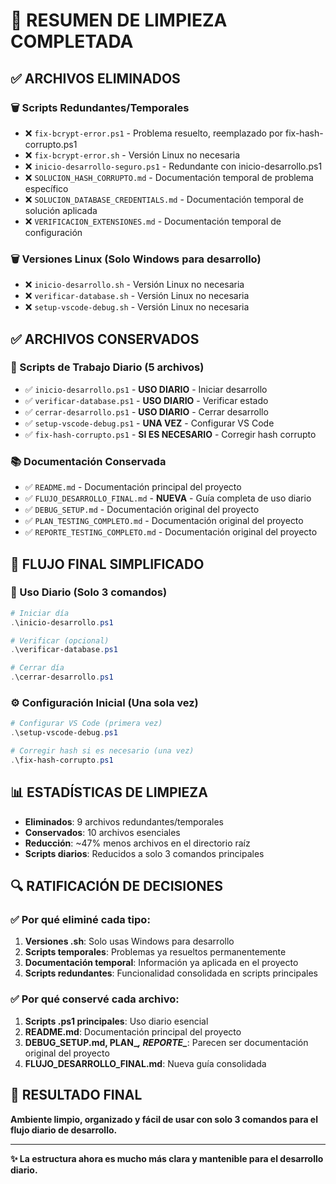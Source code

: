 # 🧹 RESUMEN DE LIMPIEZA COMPLETADA

## ✅ **ARCHIVOS ELIMINADOS**

### 🗑️ Scripts Redundantes/Temporales
- ❌ `fix-bcrypt-error.ps1` - Problema resuelto, reemplazado por fix-hash-corrupto.ps1
- ❌ `fix-bcrypt-error.sh` - Versión Linux no necesaria
- ❌ `inicio-desarrollo-seguro.ps1` - Redundante con inicio-desarrollo.ps1
- ❌ `SOLUCION_HASH_CORRUPTO.md` - Documentación temporal de problema específico
- ❌ `SOLUCION_DATABASE_CREDENTIALS.md` - Documentación temporal de solución aplicada
- ❌ `VERIFICACION_EXTENSIONES.md` - Documentación temporal de configuración

### 🗑️ Versiones Linux (Solo Windows para desarrollo)
- ❌ `inicio-desarrollo.sh` - Versión Linux no necesaria
- ❌ `verificar-database.sh` - Versión Linux no necesaria
- ❌ `setup-vscode-debug.sh` - Versión Linux no necesaria

## ✅ **ARCHIVOS CONSERVADOS**

### 🔧 Scripts de Trabajo Diario (5 archivos)
- ✅ `inicio-desarrollo.ps1` - **USO DIARIO** - Iniciar desarrollo
- ✅ `verificar-database.ps1` - **USO DIARIO** - Verificar estado
- ✅ `cerrar-desarrollo.ps1` - **USO DIARIO** - Cerrar desarrollo
- ✅ `setup-vscode-debug.ps1` - **UNA VEZ** - Configurar VS Code
- ✅ `fix-hash-corrupto.ps1` - **SI ES NECESARIO** - Corregir hash corrupto

### 📚 Documentación Conservada
- ✅ `README.md` - Documentación principal del proyecto
- ✅ `FLUJO_DESARROLLO_FINAL.md` - **NUEVA** - Guía completa de uso diario
- ✅ `DEBUG_SETUP.md` - Documentación original del proyecto
- ✅ `PLAN_TESTING_COMPLETO.md` - Documentación original del proyecto
- ✅ `REPORTE_TESTING_COMPLETO.md` - Documentación original del proyecto

## 🎯 **FLUJO FINAL SIMPLIFICADO**

### 📅 Uso Diario (Solo 3 comandos)
```powershell
# Iniciar día
.\inicio-desarrollo.ps1

# Verificar (opcional)
.\verificar-database.ps1

# Cerrar día
.\cerrar-desarrollo.ps1
```

### ⚙️ Configuración Inicial (Una sola vez)
```powershell
# Configurar VS Code (primera vez)
.\setup-vscode-debug.ps1

# Corregir hash si es necesario (una vez)
.\fix-hash-corrupto.ps1
```

## 📊 **ESTADÍSTICAS DE LIMPIEZA**

- **Eliminados**: 9 archivos redundantes/temporales
- **Conservados**: 10 archivos esenciales
- **Reducción**: ~47% menos archivos en el directorio raíz
- **Scripts diarios**: Reducidos a solo 3 comandos principales

## 🔍 **RATIFICACIÓN DE DECISIONES**

### ✅ Por qué eliminé cada tipo:
1. **Versiones .sh**: Solo usas Windows para desarrollo
2. **Scripts temporales**: Problemas ya resueltos permanentemente
3. **Documentación temporal**: Información ya aplicada en el proyecto
4. **Scripts redundantes**: Funcionalidad consolidada en scripts principales

### ✅ Por qué conservé cada archivo:
1. **Scripts .ps1 principales**: Uso diario esencial
2. **README.md**: Documentación principal del proyecto
3. **DEBUG_SETUP.md, PLAN_*, REPORTE_***: Parecen ser documentación original del proyecto
4. **FLUJO_DESARROLLO_FINAL.md**: Nueva guía consolidada

## 🎉 **RESULTADO FINAL**

**Ambiente limpio, organizado y fácil de usar con solo 3 comandos para el flujo diario de desarrollo.**

---

**✨ La estructura ahora es mucho más clara y mantenible para el desarrollo diario.**
